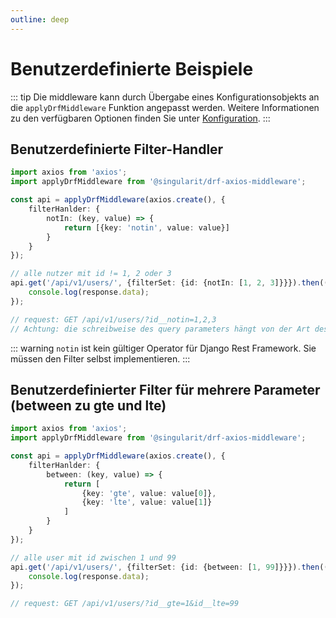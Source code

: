 ```yaml
---
outline: deep
---
```


# Benutzerdefinierte Beispiele

::: tip
Die middleware kann durch Übergabe eines Konfigurationsobjekts an die `applyDrfMiddleware` Funktion angepasst werden. Weitere Informationen zu den verfügbaren Optionen finden Sie unter [Konfiguration](./configuration.md).
:::

## Benutzerdefinierte Filter-Handler

```ts
import axios from 'axios';
import applyDrfMiddleware from '@singularit/drf-axios-middleware';

const api = applyDrfMiddleware(axios.create(), {
    filterHanlder: {
        notIn: (key, value) => {
            return [{key: 'notin', value: value}]
        }
    }
});

// alle nutzer mit id != 1, 2 oder 3 
api.get('/api/v1/users/', {filterSet: {id: {notIn: [1, 2, 3]}}}).then((response) => {
    console.log(response.data);
});

// request: GET /api/v1/users/?id__notin=1,2,3 
// Achtung: die schreibweise des query parameters hängt von der Art des Array Serializers ab.
```

::: warning
`notin` ist kein gültiger Operator für Django Rest Framework. Sie müssen den Filter selbst implementieren.
:::

## Benutzerdefinierter Filter für mehrere Parameter (between zu gte und lte)

```ts
import axios from 'axios';
import applyDrfMiddleware from '@singularit/drf-axios-middleware';

const api = applyDrfMiddleware(axios.create(), {
    filterHanlder: {
        between: (key, value) => {
            return [
                {key: 'gte', value: value[0]},
                {key: 'lte', value: value[1]}
            ]
        }
    }
});

// alle user mit id zwischen 1 und 99
api.get('/api/v1/users/', {filterSet: {id: {between: [1, 99]}}}).then((response) => {
    console.log(response.data);
});

// request: GET /api/v1/users/?id__gte=1&id__lte=99
```
